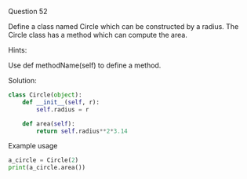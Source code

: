 Question 52

Define a class named Circle which can be constructed by a radius. 
The Circle class has a method which can compute the area.

Hints:

Use def methodName(self) to define a method.

Solution:

```python
class Circle(object):
    def __init__(self, r):
        self.radius = r

    def area(self):
        return self.radius**2*3.14
```

Example usage

```python
a_circle = Circle(2)
print(a_circle.area())
```
